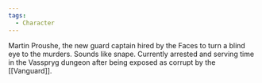 ```yaml
---
tags:
  - Character
---
```

Martin Proushe, the new guard captain hired by the Faces to turn a blind eye to the murders. Sounds like snape. Currently arrested and serving time in the Vasspryg dungeon after being exposed as corrupt by the [[Vanguard]].